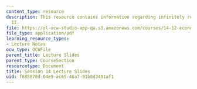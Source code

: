 ```yaml
---
content_type: resource
description: This resource contains information regarding infinitely repeated games
  II.
file: https://ol-ocw-studio-app-qa.s3.amazonaws.com/courses/14-12-economic-applications-of-game-theory-fall-2012/f685878d04e9ac6546a791b8d3401af1_MIT14_12F12_slides14.pdf
file_type: application/pdf
learning_resource_types:
- Lecture Notes
ocw_type: OCWFile
parent_title: Lecture Slides
parent_type: CourseSection
resourcetype: Document
title: Session 14 Lecture Slides
uid: f685878d-04e9-ac65-46a7-91b8d3401af1
---
```

